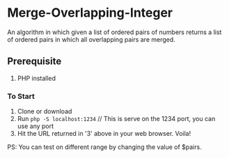 # Merge-Overlapping-Integer
An algorithm in which given a list of ordered pairs of numbers returns a list of ordered pairs in which all overlapping pairs are merged.

## Prerequisite

1. PHP installed

### To Start

1. Clone or download
2. Run `php -S localhost:1234` // This is serve on the 1234 port, you can use any port
3. Hit the URL returned in '3' above in your web browser. Voila!

PS: You can test on different range by changing the value of $pairs.

